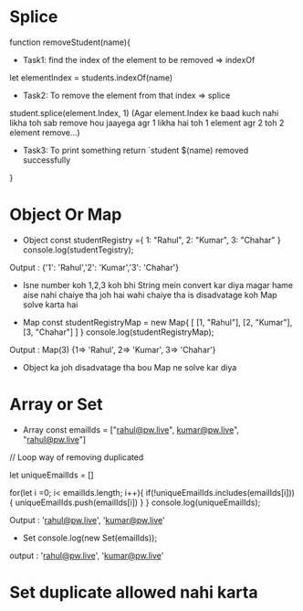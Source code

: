 # Splice
function removeStudent(name){

* Task1: find the index of the element to be removed => indexOf

let elementIndex = students.indexOf(name)

* Task2: To remove the element from that index => splice

student.splice(element.Index, 1)  (Agar element.Index ke baad kuch nahi likha toh sab remove hou jaayega agr 1 likha hai toh 1 element agr 2 toh 2 element remove...)

* Task3: To print something
return `student $(name) removed successfully

}


# Object Or Map

* Object
const studentRegistry ={
    1: "Rahul",
    2: "Kumar",
    3: "Chahar"
}
console.log(studentTegistry);

Output : {'1': 'Rahul','2': 'Kumar','3': 'Chahar'}

* Isne number koh 1,2,3 koh bhi String mein convert kar diya magar hame aise nahi chaiye tha joh hai wahi chaiye tha is disadvatage koh Map solve karta hai

* Map
const studentRegistryMap = new Map{
    [
        [1, "Rahul"],
        [2, "Kumar"],
        [3, "Chahar"]
    ]
}
console.log(studentRegistryMap);

Output : Map(3) {1=> 'Rahul', 2=> 'Kumar', 3=> 'Chahar'}

* Object ka joh disadvatage tha bou Map ne solve kar diya

# Array or Set

* Array
const emailIds = ["rahul@pw.live", kumar@pw.live", "rahul@pw.live"]

// Loop way of removing duplicated

let uniqueEmailIds = []

for(let i =0; i< emailIds.length; i++){
    if(!uniqueEmailIds.includes(emailIds[i])){
        uniqueEmailIds.push(emailIds[i])
    }
}
console.log(uniqueEmailIds);

Output : 'rahul@pw.live', 'kumar@pw.live'

* Set
console.log(new Set(emailIds));

output : 'rahul@pw.live', 'kumar@pw.live'

# Set duplicate allowed nahi karta 
